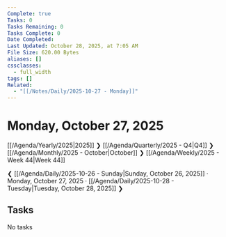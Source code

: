 ```yaml
---
Complete: true
Tasks: 0
Tasks Remaining: 0
Tasks Complete: 0
Date Completed:
Last Updated: October 28, 2025, at 7:05 AM
File Size: 620.00 Bytes
aliases: []
cssclasses:
  - full_width
tags: []
Related:
  - "[[/Notes/Daily/2025-10-27 - Monday]]"
---
```

# Monday, October 27, 2025

[[/Agenda/Yearly/2025|2025]] ❯ [[/Agenda/Quarterly/2025 - Q4|Q4]] ❯ [[/Agenda/Monthly/2025 - October|October]] ❯ [[/Agenda/Weekly/2025 - Week 44|Week 44]]

❮ [[/Agenda/Daily/2025-10-26 - Sunday|Sunday, October 26, 2025]] · Monday, October 27, 2025 · [[/Agenda/Daily/2025-10-28 - Tuesday|Tuesday, October 28, 2025]] ❯

## Tasks

<span class="placeholder">No tasks</span>
